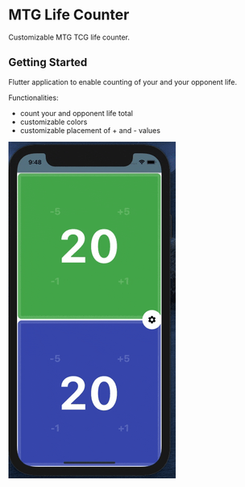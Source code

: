 # MTG Life Counter

Customizable MTG TCG life counter.

## Getting Started

Flutter application to enable counting of your and your opponent life.

Functionalities:
- count your and opponent life total
- customizable colors
- customizable placement of + and - values

![alt text][gif]

[gif]: https://github.com/Jan-Stepien/MTG-life-counter/blob/main/github_assets/mtg_life_coutner.gif "Gif of app"


